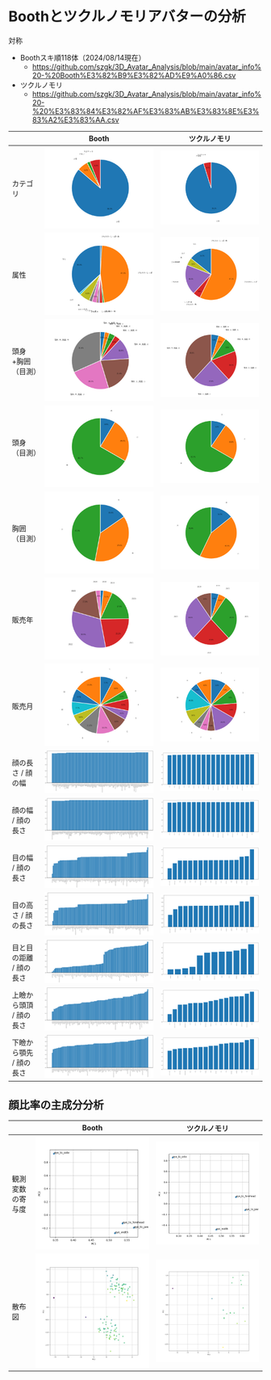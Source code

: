# Boothとツクルノモリアバターの分析
対称
- Boothスキ順118体（2024/08/14現在）
  - https://github.com/szgk/3D_Avatar_Analysis/blob/main/avatar_info%20-%20Booth%E3%82%B9%E3%82%AD%E9%A0%86.csv
- ツクルノモリ
  - https://github.com/szgk/3D_Avatar_Analysis/blob/main/avatar_info%20-%20%E3%83%84%E3%82%AF%E3%83%AB%E3%83%8E%E3%83%A2%E3%83%AA.csv

| | Booth | ツクルノモリ |
-- | -- | --
| カテゴリ | ![](https://github.com/szgk/anylyze_character_design.py/blob/main/data_output/booth_avatar_info_chart/category_data_pie_chart.png) | ![](https://github.com/szgk/anylyze_character_design.py/blob/main/data_output/tukurunomori_avatar_info_chart/tukurunomori_category_data_pie_chart.png) |
| 属性 | ![](https://github.com/szgk/anylyze_character_design.py/blob/main/data_output/booth_avatar_info_chart/attribute_data_pie_chart.png) | ![](https://github.com/szgk/anylyze_character_design.py/blob/main/data_output/tukurunomori_avatar_info_chart/tukurunomori_attribute_data_pie_chart.png) |
| 頭身+胸囲（目測） | ![](https://github.com/szgk/anylyze_character_design.py/blob/main/data_output/booth_avatar_info_chart/body_and_chest_data_pie_chart.png) | ![](https://github.com/szgk/anylyze_character_design.py/blob/main/data_output/tukurunomori_avatar_info_chart/tukurunomori_body_and_chest_data_pie_chart.png) |
| 頭身（目測） | ![](https://github.com/szgk/anylyze_character_design.py/blob/main/data_output/booth_avatar_info_chart/body_data_pie_chart.png) | ![](https://github.com/szgk/anylyze_character_design.py/blob/main/data_output/tukurunomori_avatar_info_chart/tukurunomori_body_data_pie_chart.png) |
| 胸囲（目測） | ![](https://github.com/szgk/anylyze_character_design.py/blob/main/data_output/booth_avatar_info_chart/chest_data_pie_chart.png) | ![](https://github.com/szgk/anylyze_character_design.py/blob/main/data_output/tukurunomori_avatar_info_chart/tukurunomori_chest_data_pie_chart.png) |
| 販売年 | ![](https://github.com/szgk/anylyze_character_design.py/blob/main/data_output/booth_avatar_info_chart/sale_year_data_pie_chart.png) | ![](https://github.com/szgk/anylyze_character_design.py/blob/main/data_output/tukurunomori_avatar_info_chart/tukurunomori_sale_year_data_pie_chart.png) |
| 販売月 | ![](https://github.com/szgk/anylyze_character_design.py/blob/main/data_output/booth_avatar_info_chart/sale_month_data_pie_chart.png) | ![](https://github.com/szgk/anylyze_character_design.py/blob/main/data_output/tukurunomori_avatar_info_chart/tukurunomori_sale_month_data_pie_chart.png) |
| 顔の長さ / 顔の幅 | ![](https://github.com/szgk/anylyze_character_design.py/blob/main/data_output/booth_avatar_info_chart/sorted_face_height_dict.png) | ![](https://github.com/szgk/anylyze_character_design.py/blob/main/data_output/tukurunomori_face_info/tukurunomori_sorted_face_height_dict.png) |
| 顔の幅 / 顔の長さ | ![](https://github.com/szgk/anylyze_character_design.py/blob/main/data_output/booth_avatar_info_chart/sorted_face_width_dict.png) | ![](https://github.com/szgk/anylyze_character_design.py/blob/main/data_output/tukurunomori_face_info/tukurunomori_sorted_face_width_dict.png)|
| 目の幅 / 顔の長さ | ![](https://github.com/szgk/anylyze_character_design.py/blob/main/data_output/booth_avatar_info_chart/sorted_eye_width_dict.png) | ![](https://github.com/szgk/anylyze_character_design.py/blob/main/data_output/tukurunomori_face_info/tukurunomori_sorted_eye_width_dict.png) |
| 目の高さ / 顔の長さ | ![](https://github.com/szgk/anylyze_character_design.py/blob/main/data_output/booth_avatar_info_chart/sorted_eye_height_dict.png) | ![](https://github.com/szgk/anylyze_character_design.py/blob/main/data_output/tukurunomori_face_info/tukurunomori_sorted_eye_height_dict.png) |
| 目と目の距離 / 顔の長さ | ![](https://github.com/szgk/anylyze_character_design.py/blob/main/data_output/booth_avatar_info_chart/sorted_eye_to_eye_dict.png) | ![](https://github.com/szgk/anylyze_character_design.py/blob/main/data_output/tukurunomori_face_info/tukurunomori_sorted_eye_to_eye_dict.png) |
| 上瞼から頭頂 / 顔の長さ | ![](https://github.com/szgk/anylyze_character_design.py/blob/main/data_output/booth_avatar_info_chart/sorted_eye_to_forehead_dict.png) | ![](https://github.com/szgk/anylyze_character_design.py/blob/main/data_output/tukurunomori_face_info/tukurunomori_sorted_eye_to_forehead_dict.png) |
| 下瞼から顎先 / 顔の長さ | ![](https://github.com/szgk/anylyze_character_design.py/blob/main/data_output/booth_avatar_info_chart/sorted_eye_to_jaw_dict.png) | ![](https://github.com/szgk/anylyze_character_design.py/blob/main/data_output/tukurunomori_face_info/tukurunomori_sorted_eye_to_jaw_dict.png) |

## 顔比率の主成分分析
|  | Booth | ツクルノモリ |
-- | -- | --
| 観測変数の寄与度 | ![](https://github.com/szgk/anylyze_character_design.py/blob/main/data_output/booth_avatar_info_chart/contribution_of_observed_variables.png)| ![](https://github.com/szgk/anylyze_character_design.py/blob/main/data_output/tukurunomori_PCA/tukurunomori_contribution_of_observed_variables.png) |
| 散布図 | ![](https://github.com/szgk/anylyze_character_design.py/blob/main/data_output/booth_avatar_info_chart/scatter_plot.png) | ![](https://github.com/szgk/anylyze_character_design.py/blob/main/data_output/tukurunomori_PCA/tukurunomori_scatter_plot.png) |
